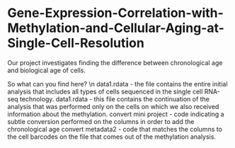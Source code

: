 # Gene-Expression-Correlation-with-Methylation-and-Cellular-Aging-at-Single-Cell-Resolution

Our project investigates finding the difference between chronological age and biological age of cells.

So what can you find here? \n
data1.rdata - the file contains the entire initial analysis that includes all types of cells sequenced in the single cell RNA-seq technology.
data1.rdata - this file contains the continuation of the analysis that was performed only on the cells on which we also received information about the methylation.
convert mini project - code indicating a subtle conversion performed on the columns in order to add the chronological age
convert metadata2 - code that matches the columns to the cell barcodes on the file that comes out of the methylation analysis.

